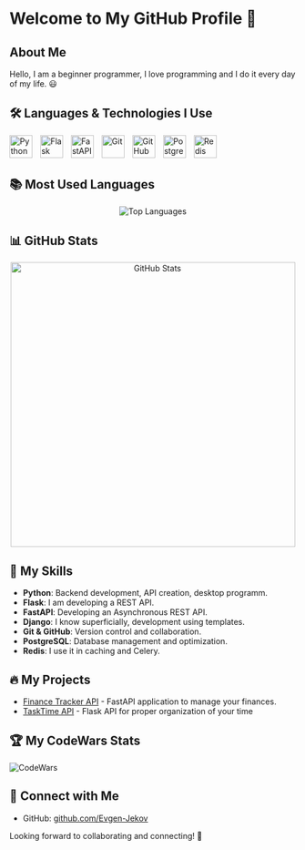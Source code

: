 # Welcome to My GitHub Profile 👋

## About Me

Hello, I am a beginner programmer, I love programming and I do it every day of my life. 😃

## 🛠️ Languages & Technologies I Use

<p align="left">
  <img src="https://cdn.jsdelivr.net/gh/devicons/devicon/icons/python/python-original.svg" title="Python" alt="Python" width="40" height="40" style="display: inline-block; margin-right: 10px;"/>
  <img src="https://cdn.jsdelivr.net/gh/devicons/devicon/icons/flask/flask-original.svg" title="Flask" alt="Flask" width="40" height="40" style="display: inline-block; margin-right: 10px;"/>
  <img src="https://cdn.jsdelivr.net/gh/devicons/devicon/icons/fastapi/fastapi-original.svg" title="FastAPI" alt="FastAPI" width="40" height="40" style="display: inline-block; margin-right: 10px;"/>
  <img src="https://cdn.jsdelivr.net/gh/devicons/devicon/icons/git/git-original.svg" title="Git" alt="Git" width="40" height="40" style="display: inline-block; margin-right: 10px;"/>
  <img src="https://cdn.jsdelivr.net/gh/devicons/devicon/icons/github/github-original.svg" title="GitHub" alt="GitHub" width="40" height="40" style="display: inline-block; margin-right: 10px;"/>
  <img src="https://cdn.jsdelivr.net/gh/devicons/devicon/icons/postgresql/postgresql-original.svg" title="PostgreSQL" alt="PostgreSQL" width="40" height="40" style="display: inline-block; margin-right: 10px;"/>
  <img src="https://cdn.jsdelivr.net/gh/devicons/devicon/icons/redis/redis-original.svg" title="Redis" alt="Redis" width="40" height="40" style="display: inline-block; margin-right: 10px;"/>
</p>

## 📚 Most Used Languages

<p align="center">
  <img src="https://github-readme-stats.vercel.app/api/top-langs/?username=Evgen-Jekov&layout=compact&langs_count=8&theme=radical" alt="Top Languages" />
</p>

## 📊 GitHub Stats

<p align="center">
  <img src="https://github-readme-stats.vercel.app/api?username=Evgen-Jekov&show_icons=true&theme=radical" alt="GitHub Stats" width="500"/>
</p>

## 🚀 My Skills

- **Python**: Backend development, API creation, desktop programm.
- **Flask**: I am developing a REST API.
- **FastAPI**: Developing an Asynchronous REST API.
- **Django**: I know superficially, development using templates.
- **Git & GitHub**: Version control and collaboration.
- **PostgreSQL**: Database management and optimization.
- **Redis**: I use it in caching and Celery.

## 🔥 My Projects

- [Finance Tracker API](https://github.com/Evgen-Jekov/link-shortening) - FastAPI application to manage your finances.
- [TaskTime API](https://github.com/Evgen-Jekov/TaskTime) - Flask API for proper organization of your time

## 🏆 My CodeWars Stats

![CodeWars](https://www.codewars.com/users/jeeeek/badges/large)

## 🔗 Connect with Me

- GitHub: [github.com/Evgen-Jekov](https://github.com/Evgen-Jekov)

Looking forward to collaborating and connecting! 🚀